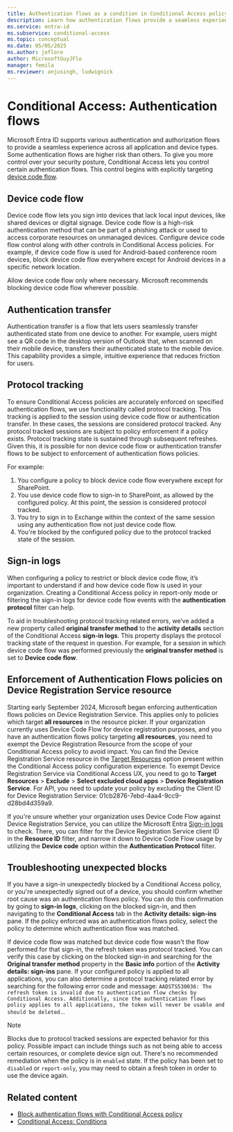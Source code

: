 ```yaml
---
title: Authentication flows as a condition in Conditional Access policy
description: Learn how authentication flows provide a seamless experience across all application and device types
ms.service: entra-id
ms.subservice: conditional-access
ms.topic: conceptual
ms.date: 05/05/2025
ms.author: joflore
author: MicrosoftGuyJFlo
manager: femila
ms.reviewer: anjusingh, ludwignick
---
```

# Conditional Access: Authentication flows

Microsoft Entra ID supports various authentication and authorization flows to provide a seamless experience across all application and device types. Some authentication flows are higher risk than others. To give you more control over your security posture, Conditional Access lets you control certain authentication flows. This control begins with explicitly targeting [device code flow](../../identity-platform/v2-oauth2-device-code.md).

## Device code flow

Device code flow lets you sign into devices that lack local input devices, like shared devices or digital signage. Device code flow is a high-risk authentication method that can be part of a phishing attack or used to access corporate resources on unmanaged devices. Configure device code flow control along with other controls in Conditional Access policies. For example, if device code flow is used for Android-based conference room devices, block device code flow everywhere except for Android devices in a specific network location. 

Allow device code flow only where necessary. Microsoft recommends blocking device code flow wherever possible.

## Authentication transfer

Authentication transfer is a flow that lets users seamlessly transfer authenticated state from one device to another. For example, users might see a QR code in the desktop version of Outlook that, when scanned on their mobile device, transfers their authenticated state to the mobile device. This capability provides a simple, intuitive experience that reduces friction for users.  

## Protocol tracking 

To ensure Conditional Access policies are accurately enforced on specified authentication flows, we use functionality called protocol tracking. This tracking is applied to the session using device code flow or authentication transfer. In these cases, the sessions are considered protocol tracked. Any protocol tracked sessions are subject to policy enforcement if a policy exists. Protocol tracking state is sustained through subsequent refreshes. Given this, it is possible for non device code flow or authentication transfer flows to be subject to enforcement of authentication flows policies.  

For example: 

1. You configure a policy to block device code flow everywhere except for SharePoint. 
1. You use device code flow to sign-in to SharePoint, as allowed by the configured policy. At this point, the session is considered protocol tracked.
1. You try to sign in to Exchange within the context of the same session using any authentication flow not just device code flow. 
1. You're blocked by the configured policy due to the protocol tracked state of the session.   

## Sign-in logs  

When configuring a policy to restrict or block device code flow, it’s important to understand if and how device code flow is used in your organization. Creating a Conditional Access policy in report-only mode or filtering the sign-in logs for device code flow events with the **authentication protocol** filter can help.

To aid in troubleshooting protocol tracking related errors, we’ve added a new property called **original transfer method** to the **activity details** section of the Conditional Access **sign-in logs**. This property displays the protocol tracking state of the request in question. For example, for a session in which device code flow was performed previously the **original transfer method** is set to **Device code flow**.

## Enforcement of Authentication Flows policies on Device Registration Service resource

Starting early September 2024, Microsoft began enforcing authentication flows policies on Device Registration Service. This applies only to policies which target **all resources** in the resource picker. If your organization currently uses Device Code Flow for device registration purposes, and you have an authentication flows policy targeting **all resources**, you need to exempt the Device Registration Resource from the scope of your Conditional Access policy to avoid impact. You can find the Device Registration Service resource in the [Target Resources](concept-conditional-access-cloud-apps.md) option present within the Conditional Access policy configuration experience. To exempt Device Registration Service via Conditional Access UX, you need to go to **Target Resources** > **Exclude** > **Select excluded cloud apps** > **Device Registration Service**. For API, you need to update your policy by excluding the Client ID for Device Registration Service: 01cb2876-7ebd-4aa4-9cc9-d28bd4d359a9. 

If you're unsure whether your organization uses Device Code Flow against Device Registration Service, you can utilize the Microsoft Entra [Sign-in logs](../monitoring-health/concept-sign-ins.md) to check. There, you can filter for the Device Registration Service client ID in the **Resource ID** filter, and narrow it down to Device Code Flow usage by utilizing the **Device code** option within the **Authentication Protocol** filter.

## Troubleshooting unexpected blocks 

If you have a sign-in unexpectedly blocked by a Conditional Access policy, or you're unexpectedly signed out of a device, you should confirm whether root cause was an authentication flows policy. You can do this confirmation by going to **sign-in logs**, clicking on the blocked sign-in, and then navigating to the **Conditional Access** tab in the **Activity details: sign-ins** pane. If the policy enforced was an authentication flows policy, select the policy to determine which authentication flow was matched.

If device code flow was matched but device code flow wasn't the flow performed for that sign-in, the refresh token was protocol tracked. You can verify this case by clicking on the blocked sign-in and searching for the **Original transfer method** property in the **Basic info** portion of the **Activity details: sign-ins** pane. If your configured policy is applied to all applications, you can also determine a protocol tracking related error by searching for the following error code and message: `AADSTS530036: The refresh token is invalid due to authentication flow checks by Conditional Access. Additionally, since the authentication flows policy applies to all applications, the token will never be usable and should be deleted.`.

> [!NOTE]
> Blocks due to protocol tracked sessions are expected behavior for this policy. Possible impact can include things such as not being able to access certain resources, or complete device sign out. There's no recommended remediation when the policy is in `enabled` state. If the policy has been set to `disabled` or `report-only`, you may need to obtain a fresh token in order to use the device again.    

## Related content

- [Block authentication flows with Conditional Access policy](policy-block-authentication-flows.md)
- [Conditional Access: Conditions](concept-conditional-access-conditions.md)
